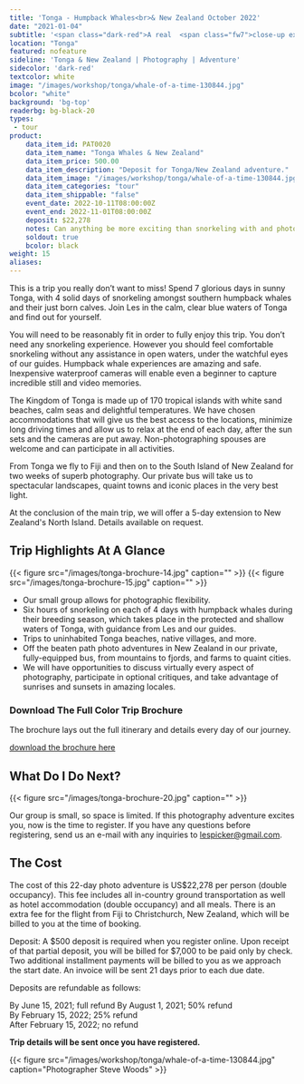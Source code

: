 ```yaml
---
title: 'Tonga - Humpback Whales<br>& New Zealand October 2022'
date: "2021-01-04"
subtitle: '<span class="dark-red">A real  <span class="fw7">close-up experience</span> with Les Picker.</span>'
location: "Tonga"
featured: nofeature
sideline: 'Tonga & New Zealand | Photography | Adventure'
sidecolor: 'dark-red'
textcolor: white
image: "/images/workshop/tonga/whale-of-a-time-130844.jpg"
bcolor: "white"
background: 'bg-top'
readerbg: bg-black-20
types:
 - tour
product:
    data_item_id: PAT0020
    data_item_name: "Tonga Whales & New Zealand"
    data_item_price: 500.00
    data_item_description: "Deposit for Tonga/New Zealand adventure."
    data_item_image: "/images/workshop/tonga/whale-of-a-time-130844.jpg"
    data_item_categories: "tour"
    data_item_shippable: "false"
    event_date: 2022-10-11T08:00:00Z
    event_end: 2022-11-01T08:00:00Z
    deposit: $22,278
    notes: Can anything be more exciting than snorkeling with and photographing humpback whales and their calves close up? How about two weeks photographing in spectacular New Zealand? $22,278 per person double occupancy. After initial $500 deposit, you will be billed $7,000, to be paid by check. The remainder will be billed in two separate payments. Deposits are refundable as follows; 100% by June 15, 2021; 50% by August 1, 2021, and 25% by February 15, 2022. After February 15, 2022 no refunds are possible. All costs are in U.S. dollars.  
    soldout: true
    bcolor: black
weight: 15
aliases:
---
```

This is a trip you really don’t want to miss! Spend 7 glorious days in sunny Tonga, with 4 solid days of snorkeling amongst southern humpback whales and their just born calves. Join Les in the calm, clear blue waters of Tonga and find out for yourself.

You will need to be reasonably fit in order to fully enjoy this trip. You don’t need any snorkeling experience. However you should feel comfortable snorkeling without any assistance in open waters, under the watchful eyes of our guides. Humpback whale experiences are amazing and safe. Inexpensive waterproof cameras will enable even a beginner to capture incredible still and video memories. 

The Kingdom of Tonga is made up of 170 tropical islands with white sand beaches, calm seas and delightful temperatures. We have chosen accommodations that will give us the best access to the locations, minimize long driving times and allow us to relax at the end of each day, after the sun sets and the cameras are put away. Non-photographing spouses are welcome and can participate in all activities. 

From Tonga we fly to Fiji and then on to the South Island of New Zealand for two weeks of superb photography. Our private bus will take us to spectacular landscapes, quaint towns and iconic places in the very best light. 

At the conclusion of the main trip, we will offer a 5-day extension to New Zealand's North Island. Details available on request. 
 

## Trip Highlights At A Glance

{{< figure src="/images/tonga-brochure-14.jpg" caption="" >}}
{{< figure src="/images/tonga-brochure-15.jpg" caption="" >}}


- Our small group allows for photographic flexibility. 
- Six hours of snorkeling on each of 4 days with humpback whales during their breeding season, which takes place in the protected and shallow waters of Tonga, with guidance from Les and our guides. 
- Trips to uninhabited Tonga beaches, native villages, and more. 
- Off the beaten path photo adventures in New Zealand in our private, fully-equipped bus, from mountains to fjords, and farms to quaint cities.  
- We will have opportunities to discuss virtually every aspect of photography, participate in optional critiques, and take advantage of sunrises and sunsets in amazing locales. 


### Download The Full Color Trip Brochure

The brochure lays out the full itinerary and details every day of our journey. 

[download the brochure here](/images/tonga-brochure.pdf)

## What Do I Do Next?

{{< figure src="/images/tonga-brochure-20.jpg" caption="" >}}

Our group is small, so space is limited. If this photography adventure excites you, now is the time to register. If you have any questions before registering, send us an e-mail with any inquiries to lespicker@gmail.com.
 
## The Cost

The cost of this 22-day photo adventure is US$22,278 per person (double occupancy). This fee includes all in-country ground transportation as well as hotel accommodation (double occupancy) and all meals. There is an extra fee for the flight from Fiji to Christchurch, New Zealand, which will be billed to you at the time of booking. 

Deposit: A $500 deposit is required when you register online. Upon receipt of that partial deposit, you will be billed for $7,000 to be paid only by check. Two additional installment payments will be billed to you as we approach the start date. An invoice will be sent 21 days prior to each due date.

Deposits are refundable as follows: 

By June 15, 2021; full refund
By August 1, 2021; 50% refund<br>
By February 15, 2022; 25% refund<br>
After February 15, 2022; no refund<br>


**Trip details will be sent once you have registered.** 

{{< figure src="/images/workshop/tonga/whale-of-a-time-130844.jpg" caption="Photographer Steve Woods" >}}

